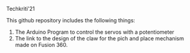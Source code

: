 Techkriti'21

This github repository includes the following things:
1) The Arduino Program to control the servos with a potentiometer
2) The link to the design of the claw for the pich and place mechanism made on Fusion 360.

